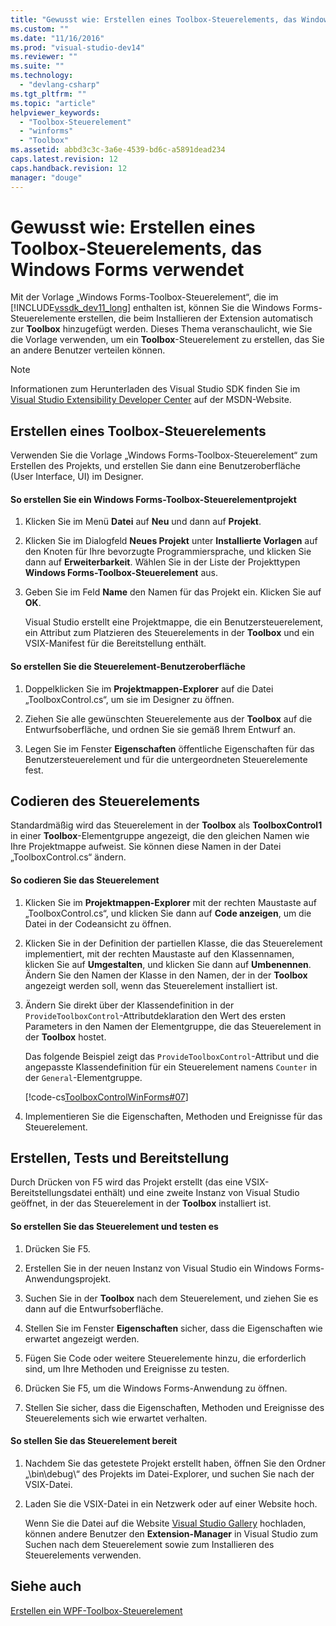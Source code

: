 ```yaml
---
title: "Gewusst wie: Erstellen eines Toolbox-Steuerelements, das Windows Forms verwendet | Microsoft Docs"
ms.custom: ""
ms.date: "11/16/2016"
ms.prod: "visual-studio-dev14"
ms.reviewer: ""
ms.suite: ""
ms.technology: 
  - "devlang-csharp"
ms.tgt_pltfrm: ""
ms.topic: "article"
helpviewer_keywords: 
  - "Toolbox-Steuerelement"
  - "winforms"
  - "Toolbox"
ms.assetid: abbd3c3c-3a6e-4539-bd6c-a5891dead234
caps.latest.revision: 12
caps.handback.revision: 12
manager: "douge"
---
```

# Gewusst wie: Erstellen eines Toolbox-Steuerelements, das Windows Forms verwendet
Mit der Vorlage „Windows Forms\-Toolbox\-Steuerelement“, die im [!INCLUDE[vssdk_dev11_long](../misc/includes/vssdk_dev11_long_md.md)] enthalten ist, können Sie die Windows Forms\-Steuerelemente erstellen, die beim Installieren der Extension automatisch zur **Toolbox** hinzugefügt werden. Dieses Thema veranschaulicht, wie Sie die Vorlage verwenden, um ein **Toolbox**\-Steuerelement zu erstellen, das Sie an andere Benutzer verteilen können.  
  
> [!NOTE]
>  Informationen zum Herunterladen des Visual Studio SDK finden Sie im [Visual Studio Extensibility Developer Center](http://go.microsoft.com/fwlink/?linkid=121964) auf der MSDN\-Website.  
  
## Erstellen eines Toolbox\-Steuerelements  
 Verwenden Sie die Vorlage „Windows Forms\-Toolbox\-Steuerelement“ zum Erstellen des Projekts, und erstellen Sie dann eine Benutzeroberfläche \(User Interface, UI\) im Designer.  
  
#### So erstellen Sie ein Windows Forms\-Toolbox\-Steuerelementprojekt  
  
1.  Klicken Sie im Menü **Datei** auf **Neu** und dann auf **Projekt**.  
  
2.  Klicken Sie im Dialogfeld **Neues Projekt** unter **Installierte Vorlagen** auf den Knoten für Ihre bevorzugte Programmiersprache, und klicken Sie dann auf **Erweiterbarkeit**. Wählen Sie in der Liste der Projekttypen **Windows Forms\-Toolbox\-Steuerelement** aus.  
  
3.  Geben Sie im Feld **Name** den Namen für das Projekt ein. Klicken Sie auf **OK**.  
  
     Visual Studio erstellt eine Projektmappe, die ein Benutzersteuerelement, ein Attribut zum Platzieren des Steuerelements in der **Toolbox** und ein VSIX\-Manifest für die Bereitstellung enthält.  
  
#### So erstellen Sie die Steuerelement\-Benutzeroberfläche  
  
1.  Doppelklicken Sie im **Projektmappen\-Explorer** auf die Datei „ToolboxControl.cs“, um sie im Designer zu öffnen.  
  
2.  Ziehen Sie alle gewünschten Steuerelemente aus der **Toolbox** auf die Entwurfsoberfläche, und ordnen Sie sie gemäß Ihrem Entwurf an.  
  
3.  Legen Sie im Fenster **Eigenschaften** öffentliche Eigenschaften für das Benutzersteuerelement und für die untergeordneten Steuerelemente fest.  
  
## Codieren des Steuerelements  
 Standardmäßig wird das Steuerelement in der **Toolbox** als **ToolboxControl1** in einer **Toolbox**\-Elementgruppe angezeigt, die den gleichen Namen wie Ihre Projektmappe aufweist. Sie können diese Namen in der Datei „ToolboxControl.cs“ ändern.  
  
#### So codieren Sie das Steuerelement  
  
1.  Klicken Sie im **Projektmappen\-Explorer** mit der rechten Maustaste auf „ToolboxControl.cs“, und klicken Sie dann auf **Code anzeigen**, um die Datei in der Codeansicht zu öffnen.  
  
2.  Klicken Sie in der Definition der partiellen Klasse, die das Steuerelement implementiert, mit der rechten Maustaste auf den Klassennamen, klicken Sie auf **Umgestalten**, und klicken Sie dann auf **Umbenennen**. Ändern Sie den Namen der Klasse in den Namen, der in der **Toolbox** angezeigt werden soll, wenn das Steuerelement installiert ist.  
  
3.  Ändern Sie direkt über der Klassendefinition in der `ProvideToolboxControl`\-Attributdeklaration den Wert des ersten Parameters in den Namen der Elementgruppe, die das Steuerelement in der **Toolbox** hostet.  
  
     Das folgende Beispiel zeigt das `ProvideToolboxControl`\-Attribut und die angepasste Klassendefinition für ein Steuerelement namens  `Counter` in der `General`\-Elementgruppe.  
  
     [!code-cs[ToolboxControlWinForms#07](../misc/codesnippet/CSharp/how-to-create-a-toolbox-control-that-uses-windows-forms_1.cs)]  
  
4.  Implementieren Sie die Eigenschaften, Methoden und Ereignisse für das Steuerelement.  
  
## Erstellen, Tests und Bereitstellung  
 Durch Drücken von F5 wird das Projekt erstellt \(das eine VSIX\-Bereitstellungsdatei enthält\) und eine zweite Instanz von Visual Studio geöffnet, in der das Steuerelement in der **Toolbox** installiert ist.  
  
#### So erstellen Sie das Steuerelement und testen es  
  
1.  Drücken Sie F5.  
  
2.  Erstellen Sie in der neuen Instanz von Visual Studio ein Windows Forms\-Anwendungsprojekt.  
  
3.  Suchen Sie in der **Toolbox** nach dem Steuerelement, und ziehen Sie es dann auf die Entwurfsoberfläche.  
  
4.  Stellen Sie im Fenster **Eigenschaften** sicher, dass die Eigenschaften wie erwartet angezeigt werden.  
  
5.  Fügen Sie Code oder weitere Steuerelemente hinzu, die erforderlich sind, um Ihre Methoden und Ereignisse zu testen.  
  
6.  Drücken Sie F5, um die Windows Forms\-Anwendung zu öffnen.  
  
7.  Stellen Sie sicher, dass die Eigenschaften, Methoden und Ereignisse des Steuerelements sich wie erwartet verhalten.  
  
#### So stellen Sie das Steuerelement bereit  
  
1.  Nachdem Sie das getestete Projekt erstellt haben, öffnen Sie den Ordner „\\bin\\debug\\“ des Projekts im Datei\-Explorer, und suchen Sie nach der VSIX\-Datei.  
  
2.  Laden Sie die VSIX\-Datei in ein Netzwerk oder auf einer Website hoch.  
  
     Wenn Sie die Datei auf die Website [Visual Studio Gallery](http://go.microsoft.com/fwlink/?LinkID=123847) hochladen, können andere Benutzer den **Extension\-Manager** in Visual Studio zum Suchen nach dem Steuerelement sowie zum Installieren des Steuerelements verwenden.  
  
## Siehe auch  
 [Erstellen ein WPF\-Toolbox\-Steuerelement](../extensibility/creating-a-wpf-toolbox-control.md)